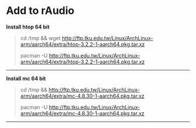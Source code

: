 # Add to rAudio
>
**Install htop 64 bit**
>
> cd /tmp && wget http://ftp.tku.edu.tw/Linux/ArchLinux-arm/aarch64/extra/htop-3.2.2-1-aarch64.pkg.tar.xz
>
> pacman -U http://ftp.tku.edu.tw/Linux/ArchLinux-arm/aarch64/extra/htop-3.2.2-1-aarch64.pkg.tar.xz
>
-----------------
**Install mc 64 bit**
>
> cd /tmp && http://ftp.tku.edu.tw/Linux/ArchLinux-arm/aarch64/extra/mc-4.8.30-1-aarch64.pkg.tar.xz
>
> pacman -U http://ftp.tku.edu.tw/Linux/ArchLinux-arm/aarch64/extra/mc-4.8.30-1-aarch64.pkg.tar.xz
-----------------
